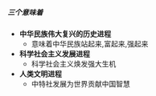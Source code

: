 ##### 三个意味着
- **中华民族伟大复兴的历史进程**
	- 意味着中华民族站起来,富起来,强起来
- **科学社会主义发展进程**
	- 科学社会主义焕发强大生机
- **人类文明进程**
	- 中特社发展为世界贡献中国智慧